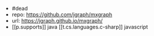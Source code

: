 
- #dead
- repo: https://github.com/jgraph/mxgraph
- url: https://jgraph.github.io/mxgraph/
- [[p.supports]] java [[t.cs.languages.c-sharp]] javascript